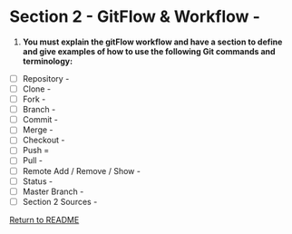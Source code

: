 # Section 2 - GitFlow & Workflow - 
1. **You must explain the gitFlow workflow and have a section to define and give examples of how to use the following Git commands and terminology:**

- [ ] Repository - 
- [ ] Clone - 
- [ ] Fork - 
- [ ] Branch - 
- [ ] Commit - 
- [ ] Merge - 
- [ ] Checkout - 
- [ ] Push = 
- [ ] Pull - 
- [ ] Remote Add / Remove / Show - 
- [ ] Status - 
- [ ] Master Branch - 
- [ ] Section 2 Sources - 

[Return to README](../README.md)
